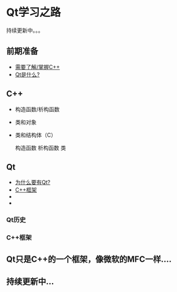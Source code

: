 # Qt学习之路
 持续更新中。。。

## 前期准备
* [需要了解/掌握C++](#C++)
* [Qt是什么?](##Qt)


## C++
- 构造函数/析构函数
- 类和对象
- 类和结构体（C）

  构造函数
  析构函数
  类
  

## Qt
- [为什么要有Qt?](###Qt历史)
- [C++框架](###C++框架)
-
-

### Qt历史


### C++框架
Qt只是C++的一个框架，像微软的MFC一样....
- 

## 持续更新中...


